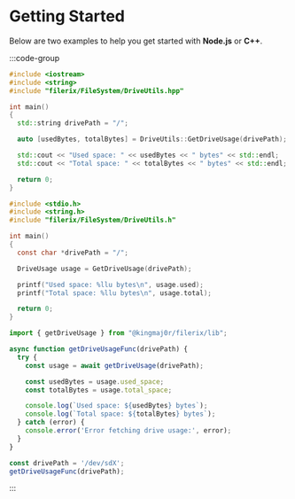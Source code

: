 # Getting Started

Below are two examples to help you get started with **Node.js** or **C++**.

:::code-group

```cpp [<i class="devicon-cplusplus-plain colored"></i> C++]
#include <iostream>
#include <string>
#include "filerix/FileSystem/DriveUtils.hpp"

int main()
{
  std::string drivePath = "/";

  auto [usedBytes, totalBytes] = DriveUtils::GetDriveUsage(drivePath);

  std::cout << "Used space: " << usedBytes << " bytes" << std::endl;
  std::cout << "Total space: " << totalBytes << " bytes" << std::endl;

  return 0;
}
```

```c [<i class="devicon-c-plain colored"></i> C]
#include <stdio.h>
#include <string.h>
#include "filerix/FileSystem/DriveUtils.h"

int main()
{
  const char *drivePath = "/";

  DriveUsage usage = GetDriveUsage(drivePath);

  printf("Used space: %llu bytes\n", usage.used);
  printf("Total space: %llu bytes\n", usage.total);

  return 0;
}
```

```javascript [<i class="devicon-nodejs-plain colored"></i> Node.js]
import { getDriveUsage } from "@kingmaj0r/filerix/lib";

async function getDriveUsageFunc(drivePath) {
  try {
    const usage = await getDriveUsage(drivePath);

    const usedBytes = usage.used_space;
    const totalBytes = usage.total_space;

    console.log(`Used space: ${usedBytes} bytes`);
    console.log(`Total space: ${totalBytes} bytes`);
  } catch (error) {
    console.error('Error fetching drive usage:', error);
  }
}

const drivePath = '/dev/sdX';
getDriveUsageFunc(drivePath);
```

:::